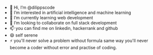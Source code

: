 - 👋 Hi, I’m @dilippscode
- 👀 I’m interested in artificial intelligence and machine learning
- 🌱 I’m currently learning web development
- 💞️ I’m looking to collaborate on full stack development
- 📫 you can find me on linkedin, hackerrank and github
- 😄 self serene 
- ⚡ you'll never solve a problem without formula same way you'll never become a coder without error and practise of coding.

<!---
dilippscode/dilippscode is a ✨ special ✨ repository because its `README.md` (this file) appears on your GitHub profile.
You can click the Preview link to take a look at your changes.
--->
